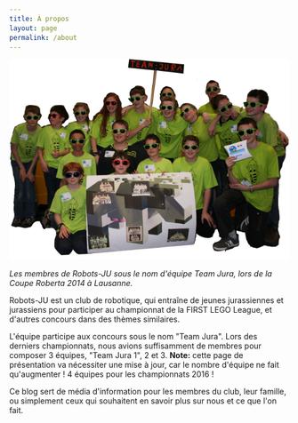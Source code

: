 ```yaml
---
title: À propos
layout: page
permalink: /about
---
```


![Notre équipe en 2014](/media/banners/equipe-roberta-2014.png)

*Les membres de Robots-JU sous le nom d'équipe Team Jura,
lors de la Coupe Roberta 2014 à Lausanne.*

Robots-JU est un club de robotique, qui entraîne de jeunes
jurassiennes et jurassiens pour participer au championnat de
la FIRST LEGO League, et d'autres concours dans des thèmes similaires.

L'équipe participe aux concours sous le nom "Team Jura".
Lors des derniers championnats, nous avions suffisamment de membres
pour composer 3 équipes, "Team Jura 1", 2 et 3.
**Note:** cette page de présentation va nécessiter une mise à jour,
car le nombre d'équipe ne fait qu'augmenter ! 4 équipes pour les championnats 2016 !

Ce blog sert de média d'information pour les membres du club,
leur famille, ou simplement ceux qui souhaitent en savoir
plus sur nous et ce que l'on fait.
